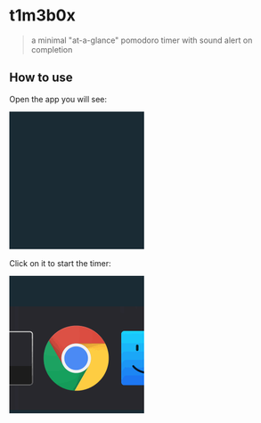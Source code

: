 
# t1m3b0x
> a minimal "at-a-glance" pomodoro timer with sound alert on completion

## How to use
Open the app you will see:

![Alt text](docs/pomodoro_ex_001.gif?raw=true "Start the Application")

Click on it to start the timer:

![Alt text](docs/pomodoro_ex_002.gif?raw=true "Click to start the timer")
